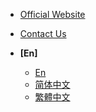 <!-- _navbar.md -->

- [Official Website](https://ttqm.app)
- [Contact Us](mailto:developer@yuanzhibang.com)

- **[En]**
  - [En](/en/)
  - [简体中文](/zh-cn/)
  - [繁體中文](/zh-tw/)
